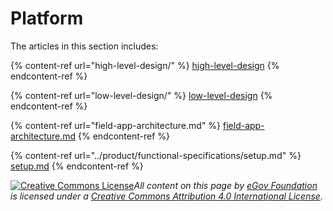 # Platform

The articles in this section includes:

{% content-ref url="high-level-design/" %}
[high-level-design](high-level-design/)
{% endcontent-ref %}

{% content-ref url="low-level-design/" %}
[low-level-design](low-level-design/)
{% endcontent-ref %}

{% content-ref url="field-app-architecture.md" %}
[field-app-architecture.md](field-app-architecture.md)
{% endcontent-ref %}

{% content-ref url="../product/functional-specifications/setup.md" %}
[setup.md](../product/functional-specifications/setup.md)
{% endcontent-ref %}



[![Creative Commons License](https://i.creativecommons.org/l/by/4.0/80x15.png)_​_](http://creativecommons.org/licenses/by/4.0/)_All content on this page by_ [_eGov Foundation_](https://egov.org.in/) _is licensed under a_ [_Creative Commons Attribution 4.0 International License_](http://creativecommons.org/licenses/by/4.0/)_._
